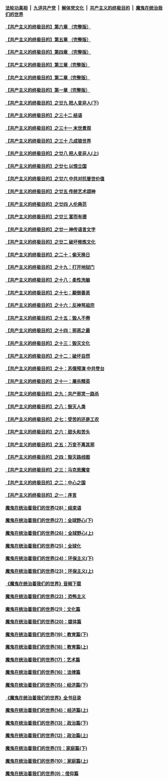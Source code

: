 ####  [法轮功真相](../../../../basic/blob/master/README.md?t=04200530) &nbsp;|&nbsp; [九评共产党](../../../../9ping.md/blob/master/README.md?t=04200530) &nbsp;|&nbsp; [解体党文化](../../../../jtdwh.md/blob/master/README.md?t=04200530)  &nbsp;|&nbsp; [共产主义的终极目的](../../../../gczydzjmd.md/blob/master/README.md?t=04200530) &nbsp;|&nbsp; [魔鬼在统治我们的世界](../../../../mgztzwmdsj.md/blob/master/README.md?t=04200530) 

#### [【共产主义的终极目的】第六章 （完整版）](../pages/nsc422/n11428913.md?t=04200530) 

#### [【共产主义的终极目的】第五章 （完整版）](../pages/nsc422/n11428912.md?t=04200530) 

#### [【共产主义的终极目的】第四章 （完整版）](../pages/nsc422/n11428907.md?t=04200530) 

#### [【共产主义的终极目的】第三章（完整版）](../pages/nsc422/n11428848.md?t=04200530) 

#### [【共产主义的终极目的】第二章（完整版）](../pages/nsc422/n11428831.md?t=04200530) 

#### [【共产主义的终极目的】第一章（完整版）](../pages/nsc422/n11417651.md?t=04200530) 

#### [【共产主义的终极目的】之廿九 把人变非人(下)](../pages/nsc422/n11344140.md?t=04200530) 

#### [【共产主义的终极目的】之三十二 结语](../pages/nsc422/n11360535.md?t=04200530) 

#### [【共产主义的终极目的】之三十一 末世景观](../pages/nsc422/n11351129.md?t=04200530) 

#### [【共产主义的终极目的】之三十 几成狼世界](../pages/nsc422/n11348280.md?t=04200530) 

#### [【共产主义的终极目的】之廿八 把人变非人(上)](../pages/nsc422/n11340492.md?t=04200530) 

#### [【共产主义的终极目的】之廿七 以恨立国](../pages/nsc422/n11336944.md?t=04200530) 

#### [【共产主义的终极目的】之廿六 中共对抗普世价值](../pages/nsc422/n11324785.md?t=04200530) 

#### [【共产主义的终极目的】之廿五 传统艺术颂神](../pages/nsc422/n11296396.md?t=04200530) 

#### [【共产主义的终极目的】之廿四 人伦典范](../pages/nsc422/n11296397.md?t=04200530) 

#### [【共产主义的终极目的】之廿三 富而有德](../pages/nsc422/n11283598.md?t=04200530) 

#### [【共产主义的终极目的】之廿一 神传语言文字](../pages/nsc422/n11263265.md?t=04200530) 

#### [【共产主义的终极目的】之廿二 破坏修炼文化](../pages/nsc422/n11245728.md?t=04200530) 

#### [【共产主义的终极目的】之二十：偷天换日](../pages/nsc422/n11238846.md?t=04200530) 

#### [【共产主义的终极目的】之十九：打开地狱门](../pages/nsc422/n11206376.md?t=04200530) 

#### [【共产主义的终极目的】之十八：柔性洗脑](../pages/nsc422/n11199994.md?t=04200530) 

#### [【共产主义的终极目的】之十七：颠倒善恶](../pages/nsc422/n11179782.md?t=04200530) 

#### [【共产主义的终极目的】之十六：反神骂祖宗](../pages/nsc422/n11166798.md?t=04200530) 

#### [【共产主义的终极目的】之十五：毁人不倦](../pages/nsc422/n11166792.md?t=04200530) 

#### [【共产主义的终极目的】之十四：邪恶之最](../pages/nsc422/n11150249.md?t=04200530) 

#### [【共产主义的终极目的】之十三：毁灭文化](../pages/nsc422/n11135227.md?t=04200530) 

#### [【共产主义的终极目的】之十二：破坏自然](../pages/nsc422/n11135214.md?t=04200530) 

#### [【共产主义的终极目的】之十：苏俄预演 中共登台](../pages/nsc422/n11118424.md?t=04200530) 

#### [【共产主义的终极目的】之十一：屠杀精英](../pages/nsc422/n11118442.md?t=04200530) 

#### [【共产主义的终极目的】之九：共产邪灵一路杀](../pages/nsc422/n11114139.md?t=04200530) 

#### [【共产主义的终极目的】之八：毁灭人类](../pages/nsc422/n11108503.md?t=04200530) 

#### [【共产主义的终极目的】之七：受苦的还是工农](../pages/nsc422/n11101809.md?t=04200530) 

#### [【共产主义的终极目的】之六：甜头和苦头](../pages/nsc422/n11096971.md?t=04200530) 

#### [【共产主义的终极目的】之五：万变不离其邪](../pages/nsc422/n11091285.md?t=04200530) 

#### [【共产主义的终极目的】之四：毁灭路线图](../pages/nsc422/n11086284.md?t=04200530) 

#### [【共产主义的终极目的】之三：马克思魔变](../pages/nsc422/n11061941.md?t=04200530) 

#### [【共产主义的终极目的】之二：中心之国](../pages/nsc422/n11047728.md?t=04200530) 

#### [【共产主义的终极目的】之一：序言](../pages/nsc422/n11086077.md?t=04200530) 

#### [魔鬼在统治着我们的世界(28)：结束语](../pages/nsc422/n10936246.md?t=04200530) 

#### [魔鬼在统治着我们的世界(27)：全球野心(下)](../pages/nsc422/n10928319.md?t=04200530) 

#### [魔鬼在统治着我们的世界(26)：全球野心(上)](../pages/nsc422/n10900318.md?t=04200530) 

#### [魔鬼在统治着我们的世界(25)：全球化](../pages/nsc422/n10788205.md?t=04200530) 

#### [魔鬼在统治着我们的世界(24)：环保主义(下)](../pages/nsc422/n10695307.md?t=04200530) 

#### [魔鬼在统治着我们的世界(23)：环保主义(上)](../pages/nsc422/n10688613.md?t=04200530) 

#### [《魔鬼在统治着我们的世界》音频下载](../pages/nsc422/n10635553.md?t=04200530) 

#### [魔鬼在统治着我们的世界(22)：恐怖主义](../pages/nsc422/n10614727.md?t=04200530) 

#### [魔鬼在统治着我们的世界(21)：文化篇](../pages/nsc422/n10597706.md?t=04200530) 

#### [魔鬼在统治着我们的世界(20)：媒体篇](../pages/nsc422/n10586579.md?t=04200530) 

#### [魔鬼在统治着我们的世界(19)：教育篇(下)](../pages/nsc422/n10564808.md?t=04200530) 

#### [魔鬼在统治着我们的世界(18)：教育篇(上)](../pages/nsc422/n10526970.md?t=04200530) 

#### [魔鬼在统治着我们的世界(17)：艺术篇](../pages/nsc422/n10499093.md?t=04200530) 

#### [魔鬼在统治着我们的世界(16)：法律篇](../pages/nsc422/n10485969.md?t=04200530) 

#### [魔鬼在统治着我们的世界(15)：经济篇(下)](../pages/nsc422/n10469975.md?t=04200530) 

#### [《魔鬼在统治着我们的世界》全书目录](../pages/nsc422/n10464261.md?t=04200530) 

#### [魔鬼在统治着我们的世界(14)：经济篇(上)](../pages/nsc422/n10457370.md?t=04200530) 

#### [魔鬼在统治着我们的世界(13)：政治篇(下)](../pages/nsc422/n10448270.md?t=04200530) 

#### [魔鬼在统治着我们的世界(12)：政治篇(上)](../pages/nsc422/n10444576.md?t=04200530) 

#### [魔鬼在统治着我们的世界(11)：家庭篇(下)](../pages/nsc422/n10440961.md?t=04200530) 

#### [魔鬼在统治着我们的世界(10)：家庭篇(上)](../pages/nsc422/n10435448.md?t=04200530) 

#### [魔鬼在统治着我们的世界(9)：信仰篇](../pages/nsc422/n10432159.md?t=04200530) 


